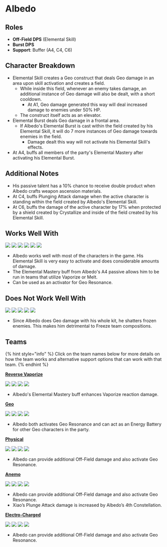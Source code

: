 # Albedo

## **Roles**

* **Off-Field DPS** (Elemental Skill)
* **Burst DPS**
* **Support**: Buffer (A4, C4, C6)

## **Character Breakdown**

* Elemental Skill creates a Geo construct that deals Geo damage in an area upon skill activation and creates a field.
  * While inside this field, whenever an enemy takes damage, an additional instance of Geo damage will also be dealt, with a short cooldown.&#x20;
    * At A1, Geo damage generated this way will deal increased damage to enemies under 50% HP.
  * The construct itself acts as an elevator.
* Elemental Burst deals Geo damage in a frontal area.
  * If Albedo's Elemental Burst is cast within the field created by his Elemental Skill, it will do 7 more instances of Geo damage towards enemies in the field.
    * Damage dealt this way will not activate his Elemental Skill's effects.
* At A4, buffs all members of the party's Elemental Mastery after activating his Elemental Burst.

## **Additional Notes**

* His passive talent has a 10% chance to receive double product when Albedo crafts weapon ascension materials.
* At C4, buffs Plunging Attack damage when the active character is standing within the field created by Albedo's Elemental Skill.
* At C6, buffs the damage of the active character by 17% when protected by a shield created by Crystallize and inside of the field created by his Elemental Skill.

## **Works Well With**

![](../../.gitbook/assets/Element\_Anemo.webp) ![](../../.gitbook/assets/Element\_Cryo.webp) ![](../../.gitbook/assets/Element\_Electro.webp) ![](../../.gitbook/assets/Element\_Hydro.webp) ![](../../.gitbook/assets/Element\_Pyro.webp) ![](../../.gitbook/assets/Element\_Geo.webp)

* Albedo works well with most of the characters in the game. His Elemental Skill is very easy to activate and does considerable amounts of damage.
* The Elemental Mastery buff from Albedo's A4 passive allows him to be run in teams that utilize Vaporize or Melt.
* Can be used as an activator for Geo Resonance.

## **Does Not Work Well With**

![](../../.gitbook/assets/UI\_AvatarIcon\_Ayaka.png) ![](../../.gitbook/assets/UI\_AvatarIcon\_Chongyun.png) ![](../../.gitbook/assets/UI\_AvatarIcon\_Ganyu.png) ![](../../.gitbook/assets/UI\_AvatarIcon\_Kaeya.png) ![](../../.gitbook/assets/UI\_AvatarIcon\_Rosaria.png)

* Since Albedo does Geo damage with his whole kit, he shatters frozen enemies. This makes him detrimental to Freeze team compositions.

## **Teams**

{% hint style="info" %}
Click on the team names below for more details on how the team works and alternative support options that can work with that team.
{% endhint %}

****[**Reverse Vaporize**](../../teams/reverse-vaporize.md)****

![](../../.gitbook/assets/UI\_AvatarIcon\_Hutao.png) ![](../../.gitbook/assets/UI\_AvatarIcon\_Xingqiu.png) ![](../../.gitbook/assets/UI\_AvatarIcon\_Albedo.png) ![](../../.gitbook/assets/UI\_AvatarIcon\_Zhongli.png)

* Albedo's Elemental Mastery buff enhances Vaporize reaction damage.

****[**Geo**](../../teams/geo.md)****

![](../../.gitbook/assets/UI\_AvatarIcon\_Ningguang.png) ![](../../.gitbook/assets/UI\_AvatarIcon\_Albedo.png) ![](../../.gitbook/assets/UI\_AvatarIcon\_Xiangling.png) ![](../../.gitbook/assets/UI\_AvatarIcon\_Bennett.png)

* Albedo both activates Geo Resonance and can act as an Energy Battery for other Geo characters in the party.

[**Physical**](../../teams/physical.md)

![](../../.gitbook/assets/UI\_AvatarIcon\_Eula.png) ![](../../.gitbook/assets/UI\_AvatarIcon\_Fischl.png) ![](../../.gitbook/assets/UI\_AvatarIcon\_Albedo.png) ![](../../.gitbook/assets/UI\_AvatarIcon\_Zhongli.png)

* Albedo can provide additional Off-Field damage and also activate Geo Resonance.

[**Anemo**](../../teams/anemo.md)

![](../../.gitbook/assets/UI\_AvatarIcon\_Xiao.png) ![](../../.gitbook/assets/UI\_AvatarIcon\_Jean.png) ![](../../.gitbook/assets/UI\_AvatarIcon\_Albedo.png) ![](../../.gitbook/assets/UI\_AvatarIcon\_Zhongli.png)

* Albedo can provide additional Off-Field damage and also activate Geo Resonance.
* Xiao’s Plunge Attack damage is increased by Albedo’s 4th Constellation.

[**Electro-Charged**](../../teams/electro-charged.md)

![](../../.gitbook/assets/UI\_AvatarIcon\_Keqing.png) ![](../../.gitbook/assets/UI\_AvatarIcon\_Xingqiu.png) ![](../../.gitbook/assets/UI\_AvatarIcon\_Albedo.png) ![](../../.gitbook/assets/UI\_AvatarIcon\_Zhongli.png)

* Albedo can provide additional Off-Field damage and also activate Geo Resonance.
